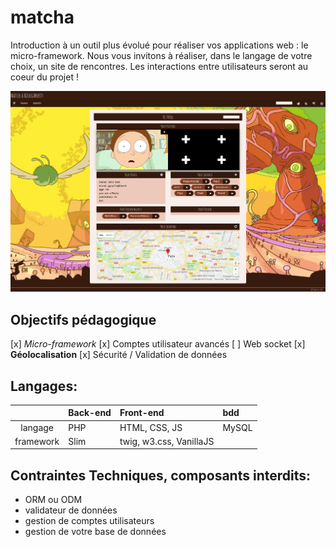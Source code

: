 # matcha

Introduction à un outil plus évolué pour réaliser vos applications web : le micro-framework. Nous vous invitons à réaliser, dans le langage de votre choix, un site de rencontres. Les interactions entre utilisateurs seront au coeur du projet !

![screenthot](/docs/test.jpg)

## Objectifs pédagogique

[x] *Micro-framework*
[x] Comptes utilisateur avancés
[ ] Web socket
[x] **Géolocalisation**
[x] Sécurité / Validation de données 

## Langages:

 | | Back-end | Front-end | bdd |
 | :---: | :--- | :--- | :--- |
 | langage | PHP | HTML, CSS, JS | MySQL |
 | framework | Slim | twig, w3.css, VanillaJS ||

## Contraintes Techniques, composants interdits:

- ORM ou ODM
- validateur de données
- gestion de comptes utilisateurs
- gestion de votre base de données
